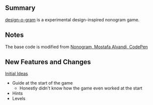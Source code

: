 ## Summary

[design-o-gram](https://statbiscuit.github.io/mini_games/design-o-gram/index.html) is a experimental design-inspired nonogram game.

## Notes

The base code is modified from [Nonogram, Mostafa Alvandi, CodePen](https://codepen.io/alvandisetvat/pen/oNBwvWK)

## New Features and Changes

<u> Initial Ideas </u>

* Guide at the start of the game
    * Honestly didn't know how the game even worked at the start
* Hints
* Levels
